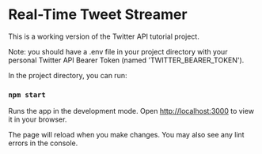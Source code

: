 # Real-Time Tweet Streamer

This is a working version of the Twitter API tutorial project.

Note: you should have a .env file in your project directory with your personal Twitter API Bearer Token (named 'TWITTER_BEARER_TOKEN').

In the project directory, you can run:

### `npm start`

Runs the app in the development mode.
Open [http://localhost:3000](http://localhost:3000) to view it in your browser.

The page will reload when you make changes.
You may also see any lint errors in the console.
